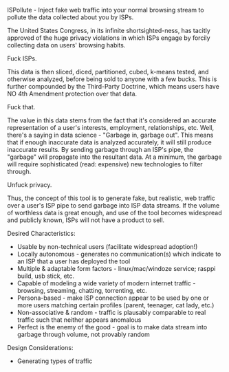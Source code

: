 ISPollute - Inject fake web traffic into your normal browsing stream to pollute the data collected about you by ISPs.

The United States Congress, in its infinite shortsighted-ness, has tacitly approved of the huge privacy violations in which ISPs engage by forcily collecting data on users' browsing habits.

Fuck ISPs.

This data is then sliced, diced, partitioned, cubed, k-means tested, and otherwise analyzed, before being sold to anyone with a few bucks. This is further compounded by the Third-Party Doctrine, which means users have NO 4th Amendment protection over that data.

Fuck that.

The value in this data stems from the fact that it's considered an accurate representation of a user's interests, employment, relationships, etc. Well, there's a saying in data science - "Garbage in, garbage out". This means that if enough inaccurate data is analyzed accurately, it will still produce inaccurate results. By sending garbage through an ISP's pipe, the "garbage" will propagate into the resultant data. At a minimum, the garbage will require sophisticated (read: expensive) new technologies to filter through.

Unfuck privacy.

Thus, the concept of this tool is to generate fake, but realistic, web traffic over a user's ISP pipe to send garbage into ISP data streams. If the volume of worthless data is great enough, and use of the tool becomes widespread and publicly known, ISPs will not have a product to sell.


Desired Characteristics:
- Usable by non-technical users (facilitate widespread adoption!)
- Locally autonomous - generates no communication(s) which indicate to an ISP that a user has deployed the tool
- Multiple & adaptable form factors - linux/mac/windoze service; rasppi build, usb stick, etc.
- Capable of modeling a wide variety of modern internet traffic - browsing, streaming, chatting, torrenting, etc.
- Persona-based - make ISP connection appear to be used by one or more users matching certain profiles (parent, teenager, cat lady, etc.)
- Non-associative & random - traffic is plausably comparable to real traffic such that neither appears anomalous
- Perfect is the enemy of the good - goal is to make data stream into garbage through volume, not provably random


Design Considerations:
- Generating types of traffic

